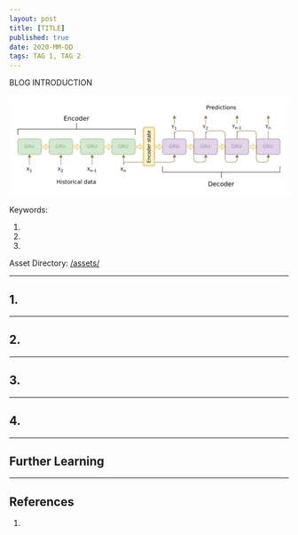 ```yaml
---
layout: post
title: [TITLE]
published: true
date: 2020-MM-DD
tags: TAG 1, TAG 2
---
```


BLOG INTRODUCTION
<p align="center">
<img src="/assets/2020-08-31-simple_encoder_decoder/seq2seq_model.png" alt="Simplest encoder-decoder architecture." width="800" >
</p>


Keywords:

1. 
2. 
3. 

Asset Directory: [/assets/]()

<!--more-->

---

## 1. 

---

## 2. 

---

## 3. 

---

## 4. 

---

## Further Learning

---

## References

1. 
